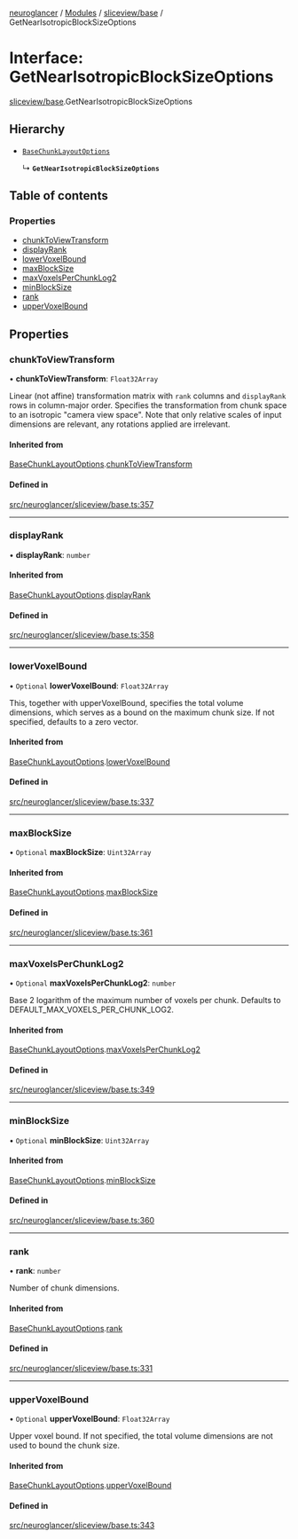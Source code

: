 [neuroglancer](../README.md) / [Modules](../modules.md) / [sliceview/base](../modules/sliceview_base.md) / GetNearIsotropicBlockSizeOptions

# Interface: GetNearIsotropicBlockSizeOptions

[sliceview/base](../modules/sliceview_base.md).GetNearIsotropicBlockSizeOptions

## Hierarchy

- [`BaseChunkLayoutOptions`](sliceview_base.BaseChunkLayoutOptions.md)

  ↳ **`GetNearIsotropicBlockSizeOptions`**

## Table of contents

### Properties

- [chunkToViewTransform](sliceview_base.GetNearIsotropicBlockSizeOptions.md#chunktoviewtransform)
- [displayRank](sliceview_base.GetNearIsotropicBlockSizeOptions.md#displayrank)
- [lowerVoxelBound](sliceview_base.GetNearIsotropicBlockSizeOptions.md#lowervoxelbound)
- [maxBlockSize](sliceview_base.GetNearIsotropicBlockSizeOptions.md#maxblocksize)
- [maxVoxelsPerChunkLog2](sliceview_base.GetNearIsotropicBlockSizeOptions.md#maxvoxelsperchunklog2)
- [minBlockSize](sliceview_base.GetNearIsotropicBlockSizeOptions.md#minblocksize)
- [rank](sliceview_base.GetNearIsotropicBlockSizeOptions.md#rank)
- [upperVoxelBound](sliceview_base.GetNearIsotropicBlockSizeOptions.md#uppervoxelbound)

## Properties

### chunkToViewTransform

• **chunkToViewTransform**: `Float32Array`

Linear (not affine) transformation matrix with `rank` columns and `displayRank` rows in
column-major order.  Specifies the transformation from chunk space to an isotropic "camera view
space".  Note that only relative scales of input dimensions are relevant, any rotations applied
are irrelevant.

#### Inherited from

[BaseChunkLayoutOptions](sliceview_base.BaseChunkLayoutOptions.md).[chunkToViewTransform](sliceview_base.BaseChunkLayoutOptions.md#chunktoviewtransform)

#### Defined in

[src/neuroglancer/sliceview/base.ts:357](https://github.com/ActiveBrainAtlas2/neuroglancer/blob/1beb5d34/src/neuroglancer/sliceview/base.ts#L357)

___

### displayRank

• **displayRank**: `number`

#### Inherited from

[BaseChunkLayoutOptions](sliceview_base.BaseChunkLayoutOptions.md).[displayRank](sliceview_base.BaseChunkLayoutOptions.md#displayrank)

#### Defined in

[src/neuroglancer/sliceview/base.ts:358](https://github.com/ActiveBrainAtlas2/neuroglancer/blob/1beb5d34/src/neuroglancer/sliceview/base.ts#L358)

___

### lowerVoxelBound

• `Optional` **lowerVoxelBound**: `Float32Array`

This, together with upperVoxelBound, specifies the total volume dimensions, which serves as a
bound on the maximum chunk size.  If not specified, defaults to a zero vector.

#### Inherited from

[BaseChunkLayoutOptions](sliceview_base.BaseChunkLayoutOptions.md).[lowerVoxelBound](sliceview_base.BaseChunkLayoutOptions.md#lowervoxelbound)

#### Defined in

[src/neuroglancer/sliceview/base.ts:337](https://github.com/ActiveBrainAtlas2/neuroglancer/blob/1beb5d34/src/neuroglancer/sliceview/base.ts#L337)

___

### maxBlockSize

• `Optional` **maxBlockSize**: `Uint32Array`

#### Inherited from

[BaseChunkLayoutOptions](sliceview_base.BaseChunkLayoutOptions.md).[maxBlockSize](sliceview_base.BaseChunkLayoutOptions.md#maxblocksize)

#### Defined in

[src/neuroglancer/sliceview/base.ts:361](https://github.com/ActiveBrainAtlas2/neuroglancer/blob/1beb5d34/src/neuroglancer/sliceview/base.ts#L361)

___

### maxVoxelsPerChunkLog2

• `Optional` **maxVoxelsPerChunkLog2**: `number`

Base 2 logarithm of the maximum number of voxels per chunk.  Defaults to
DEFAULT_MAX_VOXELS_PER_CHUNK_LOG2.

#### Inherited from

[BaseChunkLayoutOptions](sliceview_base.BaseChunkLayoutOptions.md).[maxVoxelsPerChunkLog2](sliceview_base.BaseChunkLayoutOptions.md#maxvoxelsperchunklog2)

#### Defined in

[src/neuroglancer/sliceview/base.ts:349](https://github.com/ActiveBrainAtlas2/neuroglancer/blob/1beb5d34/src/neuroglancer/sliceview/base.ts#L349)

___

### minBlockSize

• `Optional` **minBlockSize**: `Uint32Array`

#### Inherited from

[BaseChunkLayoutOptions](sliceview_base.BaseChunkLayoutOptions.md).[minBlockSize](sliceview_base.BaseChunkLayoutOptions.md#minblocksize)

#### Defined in

[src/neuroglancer/sliceview/base.ts:360](https://github.com/ActiveBrainAtlas2/neuroglancer/blob/1beb5d34/src/neuroglancer/sliceview/base.ts#L360)

___

### rank

• **rank**: `number`

Number of chunk dimensions.

#### Inherited from

[BaseChunkLayoutOptions](sliceview_base.BaseChunkLayoutOptions.md).[rank](sliceview_base.BaseChunkLayoutOptions.md#rank)

#### Defined in

[src/neuroglancer/sliceview/base.ts:331](https://github.com/ActiveBrainAtlas2/neuroglancer/blob/1beb5d34/src/neuroglancer/sliceview/base.ts#L331)

___

### upperVoxelBound

• `Optional` **upperVoxelBound**: `Float32Array`

Upper voxel bound.  If not specified, the total volume dimensions are not used to bound the
chunk size.

#### Inherited from

[BaseChunkLayoutOptions](sliceview_base.BaseChunkLayoutOptions.md).[upperVoxelBound](sliceview_base.BaseChunkLayoutOptions.md#uppervoxelbound)

#### Defined in

[src/neuroglancer/sliceview/base.ts:343](https://github.com/ActiveBrainAtlas2/neuroglancer/blob/1beb5d34/src/neuroglancer/sliceview/base.ts#L343)
